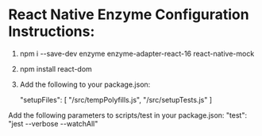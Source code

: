 # React Native Enzyme Configuration Instructions:

1.  npm i --save-dev enzyme enzyme-adapter-react-16 react-native-mock
2.  npm install react-dom
3.  Add the following to your package.json:

    "setupFiles": [
    "<rootDir>/src/tempPolyfills.js",
    "<rootDir>/src/setupTests.js"
    ]

Add the following parameters to scripts/test in your package.json:
"test": "jest --verbose --watchAll"
